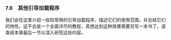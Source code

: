 ### 7.6　其他引导加载程序

我们会在这里介绍一些较常用的引导加载程序，描述它们的使用范围，并总结它们的特性。这不会是一个全面详尽的教程，真想达到这种效果需要另写一本书了。请查阅本章最后一节以深入研究这些内容。

